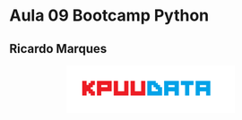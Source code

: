# Aula 09 Bootcamp Python

## Ricardo Marques



<p align="center">
    <img src="pic/KPUUDATA.png" alt="logo" width="300"/>
</p>